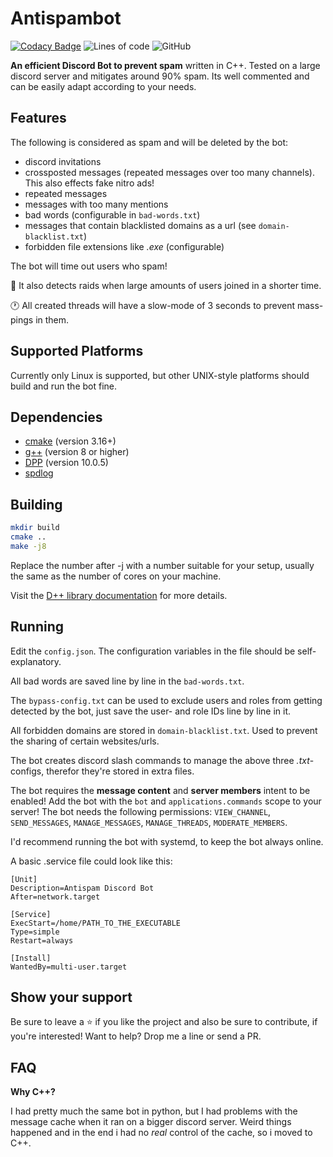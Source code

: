 # Antispambot

[![Codacy Badge](https://app.codacy.com/project/badge/Grade/9804970630774ee6b62a900404df2c04)](https://www.codacy.com/gh/Commandserver/Antispambot/dashboard?utm_source=github.com&amp;utm_medium=referral&amp;utm_content=Commandserver/Antispambot&amp;utm_campaign=Badge_Grade)
![Lines of code](https://img.shields.io/tokei/lines/github/Commandserver/Antispambot) 
![GitHub](https://img.shields.io/github/license/Commandserver/Antispambot) 

**An efficient Discord Bot to prevent spam** written in C++. Tested on a large discord server and mitigates around 90% spam. Its well commented and can be easily adapt according to your needs.

## Features

The following is considered as spam and will be deleted by the bot:
* discord invitations
* crossposted messages (repeated messages over too many channels). This also effects fake nitro ads!
* repeated messages
* messages with too many mentions
* bad words (configurable in `bad-words.txt`)
* messages that contain blacklisted domains as a url (see `domain-blacklist.txt`)
* forbidden file extensions like _.exe_ (configurable)

The bot will time out users who spam!

🤖 It also detects raids when large amounts of users joined in a shorter time.

🕐 All created threads will have a slow-mode of 3 seconds to prevent mass-pings in them.

## Supported Platforms

Currently only Linux is supported, but other UNIX-style platforms should build and run the bot fine.

## Dependencies
* [cmake](https://cmake.org/) (version 3.16+)
* [g++](https://gcc.gnu.org) (version 8 or higher)
* [DPP](https://github.com/brainboxdotcc/DPP) (version 10.0.5)
* [spdlog](https://github.com/gabime/spdlog)

## Building

```bash
mkdir build
cmake ..
make -j8
```

Replace the number after -j with a number suitable for your setup, usually the same as the number of cores on your machine.

Visit the [D++ library documentation](https://dpp.dev/) for more details.

## Running

Edit the `config.json`. The configuration variables in the file should be self-explanatory.

All bad words are saved line by line in the `bad-words.txt`.

The `bypass-config.txt` can be used to exclude users and roles from getting detected by the bot, just save the user- and role IDs line by line in it.

All forbidden domains are stored in `domain-blacklist.txt`. Used to prevent the sharing of certain websites/urls.

The bot creates discord slash commands to manage the above three _.txt_-configs, therefor they're stored in extra files.

The bot requires the **message content** and **server members** intent to be enabled!
Add the bot with the `bot` and `applications.commands` scope to your server!
The bot needs the following permissions: `VIEW_CHANNEL`, `SEND_MESSAGES`, `MANAGE_MESSAGES`, `MANAGE_THREADS`, `MODERATE_MEMBERS`.

I'd recommend running the bot with systemd, to keep the bot always online.

A basic .service file could look like this:

```unit file (systemd)
[Unit]
Description=Antispam Discord Bot
After=network.target

[Service]
ExecStart=/home/PATH_TO_THE_EXECUTABLE
Type=simple
Restart=always

[Install]
WantedBy=multi-user.target
```

## Show your support

Be sure to leave a ⭐️ if you like the project and also be sure to contribute, if you're interested! Want to help? Drop me a line or send a PR.

## FAQ

**Why C++?**

I had pretty much the same bot in python, but I had problems with the message cache when it ran on a bigger discord server. Weird things happened and in the end i had no _real_ control of the cache, so i moved to C++.
